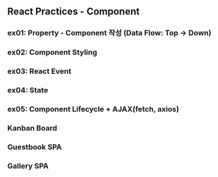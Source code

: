 ## React Practices - Component

### ex01: Property - Component 작성 (Data Flow: Top -> Down)
### ex02: Component Styling         
### ex03: React Event               
### ex04: State 
### ex05: Component Lifecycle + AJAX(fetch, axios)

### Kanban Board
### Guestbook SPA
### Gallery SPA